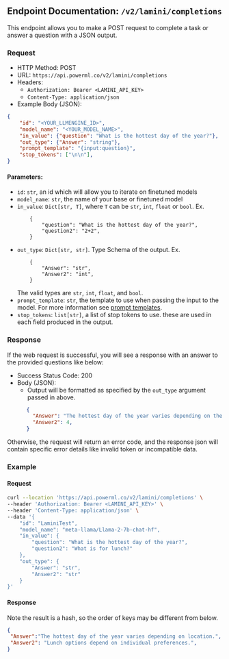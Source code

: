 ## Endpoint Documentation: `/v2/lamini/completions`

This endpoint allows you to make a POST request to complete a task or answer a question with a JSON output.

### Request

- HTTP Method: POST
- URL: `https://api.powerml.co/v2/lamini/completions`
- Headers:
  - `Authorization: Bearer <LAMINI_API_KEY>`
  - `Content-Type: application/json`
- Example Body (JSON):


```json
{
    "id": "<YOUR_LLMENGINE_ID>",
    "model_name": "<YOUR_MODEL_NAME>",
    "in_value": {"question": "What is the hottest day of the year?"},
    "out_type": {"Answer": "string"},
    "prompt_template": "{input:question}",
    "stop_tokens": ["\n\n"],
}
```

#### Parameters:

-   `id`: `str`, an id which will allow you to iterate on finetuned models
-   `model_name`: `str`, the name of your base or finetuned model
-   `in_value`: `Dict[str, T]`, where `T` can be `str`, `int`, `float` or `bool`. Ex.
    ```
        {
            "question": "What is the hottest day of the year?",
            "question2": "2+2",
        }
    ```
-   `out_type`: `Dict[str, str]`. Type Schema of the output. Ex.
    ```
        {
            "Answer": "str",
            "Answer2": "int",
        }
    ```
    The valid types are `str`, `int`, `float`, and `bool`.
-   `prompt_template`: `str`, the template to use when passing the input to the model. For more information see [prompt templates](/Concepts/prompt_templates/).
-   `stop_tokens`: `list[str]`, a list of stop tokens to use. these are used in each field produced in the output.

### Response

If the web request is successful, you will see a response with an answer to the provided questions like below:

- Success Status Code: 200
- Body (JSON):
  - Output will be formatted as specified by the `out_type` argument passed in above. 
  ```json
     {
       "Answer": "The hottest day of the year varies depending on the location, but generally, it occurs during the summer months when the sun is closest to the Earth. In many regions, July or August tend to be the hottest months.",
       "Answer2": 4,
     }
  ```

Otherwise, the request will return an error code, and the response json will contain specific error details like invalid token or incompatible data.


### Example

#### Request

```bash
curl --location 'https://api.powerml.co/v2/lamini/completions' \
--header 'Authorization: Bearer <LAMINI_API_KEY>' \
--header 'Content-Type: application/json' \
--data '{
    "id": "LaminiTest",
    "model_name": "meta-llama/Llama-2-7b-chat-hf",
    "in_value": {
        "question": "What is the hottest day of the year?",
        "question2": "What is for lunch?"
    },
    "out_type": {
        "Answer": "str",
        "Answer2": "str"
    }
}'
```

#### Response

Note the result is a hash, so the order of keys may be different from below.

```json
{
 "Answer":"The hottest day of the year varies depending on location.",
 "Answer2": "Lunch options depend on individual preferences.",
}
```
